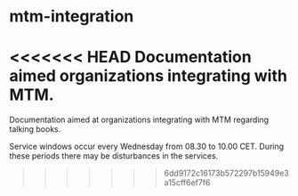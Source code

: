 # mtm-integration
<<<<<<< HEAD
Documentation aimed organizations integrating with MTM.
=======
Documentation aimed at organizations integrating with MTM regarding talking books.

Service windows occur every Wednesday from 08.30 to 10.00 CET. During these periods there may be disturbances in the services.
>>>>>>> 6dd9172c16173b572297b15949e3a15cff6ef7f6
